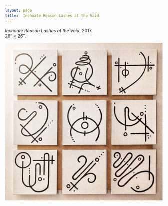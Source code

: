 ```yaml
---
layout: page
title:  Inchoate Reason Lashes at the Void
---
```



_Inchoate Reason Lashes at the Void_, 2017.  
26&Prime; &times; 26&Prime;.

![Inchoate Reason Lashes at the Void, 2017](/images/art/inchoatereason.jpg "Inchoate Reason Lashes at the Void, 2017")
